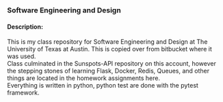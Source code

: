 ### Software Engineering and Design
#### Description:
This is my class repository for Software Engineering and Design at The University of Texas at Austin. This is copied over from bitbucket where it was used.  
Class culminated in the Sunspots-API repository on this account, however the stepping stones of learning Flask, Docker, Redis, Queues, and other things are located in the homework assignments here.  
Everything is written in python, python test are done with the pytest framework.
